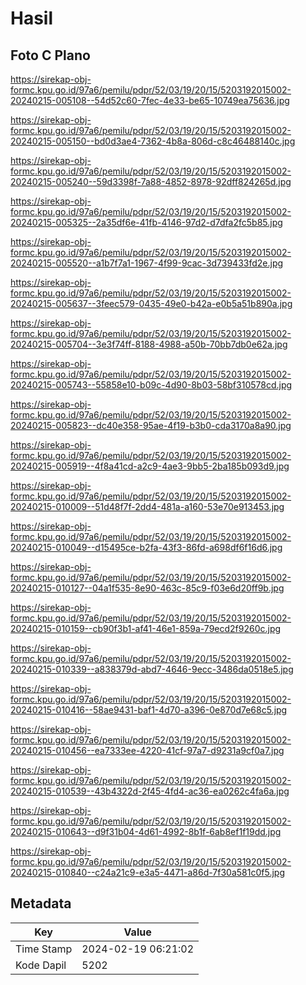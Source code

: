 # Hasil

## Foto C Plano

https://sirekap-obj-formc.kpu.go.id/97a6/pemilu/pdpr/52/03/19/20/15/5203192015002-20240215-005108--54d52c60-7fec-4e33-be65-10749ea75636.jpg

https://sirekap-obj-formc.kpu.go.id/97a6/pemilu/pdpr/52/03/19/20/15/5203192015002-20240215-005150--bd0d3ae4-7362-4b8a-806d-c8c46488140c.jpg

https://sirekap-obj-formc.kpu.go.id/97a6/pemilu/pdpr/52/03/19/20/15/5203192015002-20240215-005240--59d3398f-7a88-4852-8978-92dff824265d.jpg

https://sirekap-obj-formc.kpu.go.id/97a6/pemilu/pdpr/52/03/19/20/15/5203192015002-20240215-005325--2a35df6e-41fb-4146-97d2-d7dfa2fc5b85.jpg

https://sirekap-obj-formc.kpu.go.id/97a6/pemilu/pdpr/52/03/19/20/15/5203192015002-20240215-005520--a1b7f7a1-1967-4f99-9cac-3d739433fd2e.jpg

https://sirekap-obj-formc.kpu.go.id/97a6/pemilu/pdpr/52/03/19/20/15/5203192015002-20240215-005637--3feec579-0435-49e0-b42a-e0b5a51b890a.jpg

https://sirekap-obj-formc.kpu.go.id/97a6/pemilu/pdpr/52/03/19/20/15/5203192015002-20240215-005704--3e3f74ff-8188-4988-a50b-70bb7db0e62a.jpg

https://sirekap-obj-formc.kpu.go.id/97a6/pemilu/pdpr/52/03/19/20/15/5203192015002-20240215-005743--55858e10-b09c-4d90-8b03-58bf310578cd.jpg

https://sirekap-obj-formc.kpu.go.id/97a6/pemilu/pdpr/52/03/19/20/15/5203192015002-20240215-005823--dc40e358-95ae-4f19-b3b0-cda3170a8a90.jpg

https://sirekap-obj-formc.kpu.go.id/97a6/pemilu/pdpr/52/03/19/20/15/5203192015002-20240215-005919--4f8a41cd-a2c9-4ae3-9bb5-2ba185b093d9.jpg

https://sirekap-obj-formc.kpu.go.id/97a6/pemilu/pdpr/52/03/19/20/15/5203192015002-20240215-010009--51d48f7f-2dd4-481a-a160-53e70e913453.jpg

https://sirekap-obj-formc.kpu.go.id/97a6/pemilu/pdpr/52/03/19/20/15/5203192015002-20240215-010049--d15495ce-b2fa-43f3-86fd-a698df6f16d6.jpg

https://sirekap-obj-formc.kpu.go.id/97a6/pemilu/pdpr/52/03/19/20/15/5203192015002-20240215-010127--04a1f535-8e90-463c-85c9-f03e6d20ff9b.jpg

https://sirekap-obj-formc.kpu.go.id/97a6/pemilu/pdpr/52/03/19/20/15/5203192015002-20240215-010159--cb90f3b1-af41-46e1-859a-79ecd2f9260c.jpg

https://sirekap-obj-formc.kpu.go.id/97a6/pemilu/pdpr/52/03/19/20/15/5203192015002-20240215-010339--a838379d-abd7-4646-9ecc-3486da0518e5.jpg

https://sirekap-obj-formc.kpu.go.id/97a6/pemilu/pdpr/52/03/19/20/15/5203192015002-20240215-010416--58ae9431-baf1-4d70-a396-0e870d7e68c5.jpg

https://sirekap-obj-formc.kpu.go.id/97a6/pemilu/pdpr/52/03/19/20/15/5203192015002-20240215-010456--ea7333ee-4220-41cf-97a7-d9231a9cf0a7.jpg

https://sirekap-obj-formc.kpu.go.id/97a6/pemilu/pdpr/52/03/19/20/15/5203192015002-20240215-010539--43b4322d-2f45-4fd4-ac36-ea0262c4fa6a.jpg

https://sirekap-obj-formc.kpu.go.id/97a6/pemilu/pdpr/52/03/19/20/15/5203192015002-20240215-010643--d9f31b04-4d61-4992-8b1f-6ab8ef1f19dd.jpg

https://sirekap-obj-formc.kpu.go.id/97a6/pemilu/pdpr/52/03/19/20/15/5203192015002-20240215-010840--c24a21c9-e3a5-4471-a86d-7f30a581c0f5.jpg


## Metadata

| Key        | Value               |
| ---------- | ------------------- |
| Time Stamp | 2024-02-19 06:21:02 |
| Kode Dapil | 5202                |



